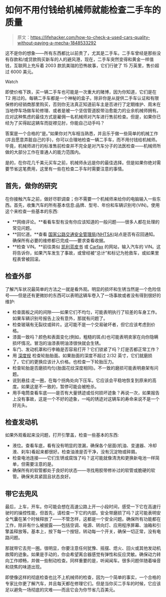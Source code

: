 # 如何不用付钱给机械师就能检查二手车的质量

> 原文：<https://lifehacker.com/how-to-check-a-used-cars-quality-without-paying-a-mecha-1848533292>

这不是你的想象——所有东西都比以前贵了，尤其是二手车。二手车曾经是那些没有存款和/或贷款购买新车的人的避风港，现在，二手车突然变得和黄金一样值钱，互联网上充斥着 2003 款凯美瑞的恐怖故事，它们行驶了 15 万英里，售价超过 6000 美元。

Watch

即使价格下跌，买一辆二手车也可能是一次重大的赌博，因为你知道，它们是在 T2 用过的。每辆二手车都是一个神秘的盒子。除非你是从提供二手车认证和有限保修的经销商那里购买，否则你无法真正知道前车主是否进行了定期维护、周末在当地停车场做车轮修理、或者是被一个坚信管道胶带治愈能力的业余机械师拥有。应对这种焦虑的最佳方式是雇佣一名机械师对汽车进行售前检查。但是，如果你已经为了买得起这辆车而捉襟见肘，你能自己动手吗？

答案是一个合格的“是。”如果你对汽车相当熟悉，并且乐于做一些简单的机械工作(并且愿意弄脏自己的手)，你可以合理地检查一辆二手车，而不用付钱给机械师。毕竟，机械师进行的标准售前检查并不完全是对汽车分子的法医检查——机械师所做的大部分工作在普通人的能力范围内。

是的，在你花几千美元买车之前，机械师永远是你的最佳选择。但是如果你绝对需要节省这笔费用，这里有一些在检查二手车时需要注意的事情。

## 首先，做你的研究

在你接触汽车之前，做好尽职调查；你不需要一个机械师来给你的电脑输入一些东西。首先，收集汽车的所有基本信息:品牌、型号、年份和车辆识别号(VIN)。使用这个来检查一些基本的东西:

*   **网络评论。**看看车型有没有你应该知道的一般问题——很多人都在处理的常见问题。
*   **回忆道。**查看 [国家公路交通安全管理局(NHTSA)](https://www.nhtsa.gov/recalls)站点是否有召回通知。确保所有必要的维修都已完成——要求查看收据。
*   **检查 VIN。**前往类似 [凯利蓝皮书](https://www.kbb.com/vehicle-history-report/?r=296454773982986800) 或 [Carfax](https://www.carfax.com/company/vehicle-identification-numbers-vins) 的网站，输入汽车的 VIN。这将告诉你，如果汽车发生了事故，或曾经被“总计”和标记为抢救车，或如果里程表曾被回滚。

## 检查外部

了解汽车状况最简单的方法之一就是看外观。明显的损坏和生锈当然是一个危险信号——但是还有更微妙的东西可以表明这辆车卷入了一场事故或者没有得到很好的维护:

*   检查面板之间的间隙——如果它们不均匀，可能表明执行了较差的车身工作。如果车辆识别号报告上没有意外，那就有问题了。
*   检查玻璃有无裂纹或碎片。这可能不是一个交易破坏者，但它应该考虑到价格。
*   漆面一致吗？颜色和表面变化(例如，粗糙的斑点)也可能表明卖家在向你隐瞒损坏情况。冒泡的油漆表明油漆很快就会生锈。
*   车门、发动机罩和行李箱是否容易打开？它们锁紧了吗？灯是否都正常工作？
*   用 [深度规](https://www.walmart.com/ip/Slime-Tread-Depth-Tire-Gauge-1-32-To-1-20177/146670621) 检查轮胎胎面。如果胎面的深度不超过 2/32 英寸，它们就磨损了，它们的更换应该计入价格。也检查一下轮胎压力。
*   检查轮胎是否磨损均匀(胎面花纹深度相同)。不一致的磨损可能表明悬架有问题。
*   说到悬挂:走一圈，在每个拐角处向下压车。它应该会平稳地恢复到原来的高度。如果这是不一致的，暂停可能会被枪杀。
*   用手电筒查看车底——是否有大量锈迹或任何损坏迹象？再说一次，如果报告上没有事故，这是一个不好的迹象，一吨的锈迹对这辆车的寿命来说不是一个好兆头。

## 检查发动机

如果外观看起来没问题，打开引擎盖，检查一些基本的东西:

*   液位。查看车底，看有没有明显的泄漏，确保各个层面(机油、变速器、冷却液、刹车)看起来都很好。检查油液是否干净，没有沉淀物或碎屑。
*   检查电池连接——它们生锈或腐蚀了吗？这可能就像清洗和更换新电池一样简单，但需要注意的是。
*   确保所有的软管都处于良好的状态——寻找用胶带修补过的软管或脆硬的软管。确保夹具紧固且状态良好。

## 带它去兜风

最后，上车，开车。你可能会想在高速公路上开一小段时间，感受一下它在高速行驶时的操控性能，但首先，请检查一下它的内部。安全带磨损了吗？这可能表明安全气囊在某个时候释放了——不管怎样，这都是一个安全问题。确保所有功能都在工作，除非有什么被披露——包括空调、电源、转向灯、应用程序屏幕、油箱和引擎盖释放等。基本上，按下每一个按钮，转动每一个开关，确保一切正常，没有电路问题。

那就带它去兜一圈。很明显，你要注意任何犹豫、摇摆、熄火、回火或其他发动机故障的迹象。如果是手动的，你会希望离合器感觉有弹性和反应灵敏。确保动力转向工作顺畅，并做一些制动检查。同样重要的是，听闻闻车。很多问题伴随着噪音和烧焦的味道出现。

即使像这样的彻底检查也比不上机械师的检查，因为一个简单的事实，一个合格的专家比你更了解汽车，并且每天都在修理它们。但是当你买二手车的时候，它应该足以避免一场彻底的灾难——而且它会为你节省几百美元。